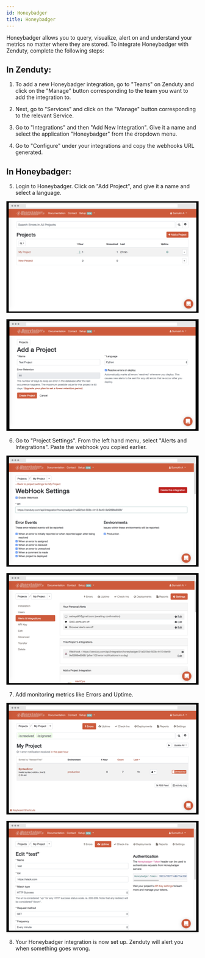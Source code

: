 ```yaml
---
id: Honeybadger
title: Honeybadger
---
```

Honeybadger allows you to query, visualize, alert on and understand your metrics no matter where they are stored. To integrate Honeybadger with Zenduty, complete the following steps:

## In Zenduty: 

1. To add a new Honeybadger integration, go to "Teams" on Zenduty and click on the "Manage" button corresponding to the team you want to add the integration to.

2. Next, go to "Services" and click on the "Manage" button corresponding to the relevant Service.

3. Go to "Integrations" and then "Add New Integration". Give it a name and select the application "Honeybadger" from the dropdown menu.

4. Go to "Configure" under your integrations and copy the webhooks URL generated. 

## In Honeybadger: 

5. Login to Honeybadger. Click on "Add Project", and give it a name and select a language.

![](/img/Integrations/Honeybadger/add.png)

![](/img/Integrations/Honeybadger/newproject.png)

6. Go to "Project Settings". From the left hand menu, select "Alerts and Integrations". Paste the webhook you copied earlier. 

![](/img/Integrations/Honeybadger/webhook1.png)

![](/img/Integrations/Honeybadger/webhook2.png)

7. Add monitoring metrics like Errors and Uptime. 

![](/img/Integrations/Honeybadger/errors.png)

![](/img/Integrations/Honeybadger/uptime.png)

8. Your Honeybadger integration is now set up. Zenduty will alert you when something goes wrong.